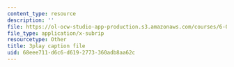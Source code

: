 ```yaml
---
content_type: resource
description: ''
file: https://ol-ocw-studio-app-production.s3.amazonaws.com/courses/6-002-circuits-and-electronics-spring-2007/68eee711d6c6d6192773360adb8aa62c_TXJIhDHtHSI.srt
file_type: application/x-subrip
resourcetype: Other
title: 3play caption file
uid: 68eee711-d6c6-d619-2773-360adb8aa62c
---
```

